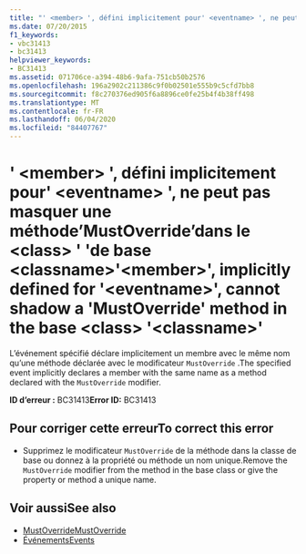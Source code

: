 ```yaml
---
title: "' <member> ', défini implicitement pour' <eventname> ', ne peut pas masquer une méthode’MustOverride’dans le <class> ' 'de base <classname>"
ms.date: 07/20/2015
f1_keywords:
- vbc31413
- bc31413
helpviewer_keywords:
- BC31413
ms.assetid: 071706ce-a394-48b6-9afa-751cb50b2576
ms.openlocfilehash: 196a2902c211386c9f0b02501e555b9c5cfd7bb8
ms.sourcegitcommit: f8c270376ed905f6a8896ce0fe25b4f4b38ff498
ms.translationtype: MT
ms.contentlocale: fr-FR
ms.lasthandoff: 06/04/2020
ms.locfileid: "84407767"
---
```

# <a name="member-implicitly-defined-for-eventname-cannot-shadow-a-mustoverride-method-in-the-base-class-classname"></a><span data-ttu-id="b0430-102">' \<member> ', défini implicitement pour' \<eventname> ', ne peut pas masquer une méthode’MustOverride’dans le \<class> ' 'de base \<classname></span><span class="sxs-lookup"><span data-stu-id="b0430-102">'\<member>', implicitly defined for '\<eventname>', cannot shadow a 'MustOverride' method in the base \<class> '\<classname>'</span></span>
<span data-ttu-id="b0430-103">L’événement spécifié déclare implicitement un membre avec le même nom qu’une méthode déclarée avec le modificateur `MustOverride` .</span><span class="sxs-lookup"><span data-stu-id="b0430-103">The specified event implicitly declares a member with the same name as a method declared with the `MustOverride` modifier.</span></span>  
  
 <span data-ttu-id="b0430-104">**ID d’erreur :** BC31413</span><span class="sxs-lookup"><span data-stu-id="b0430-104">**Error ID:** BC31413</span></span>  
  
## <a name="to-correct-this-error"></a><span data-ttu-id="b0430-105">Pour corriger cette erreur</span><span class="sxs-lookup"><span data-stu-id="b0430-105">To correct this error</span></span>  
  
- <span data-ttu-id="b0430-106">Supprimez le modificateur `MustOverride` de la méthode dans la classe de base ou donnez à la propriété ou méthode un nom unique.</span><span class="sxs-lookup"><span data-stu-id="b0430-106">Remove the `MustOverride` modifier from the method in the base class or give the property or method a unique name.</span></span>  
  
## <a name="see-also"></a><span data-ttu-id="b0430-107">Voir aussi</span><span class="sxs-lookup"><span data-stu-id="b0430-107">See also</span></span>

- [<span data-ttu-id="b0430-108">MustOverride</span><span class="sxs-lookup"><span data-stu-id="b0430-108">MustOverride</span></span>](../language-reference/modifiers/mustoverride.md)
- [<span data-ttu-id="b0430-109">Événements</span><span class="sxs-lookup"><span data-stu-id="b0430-109">Events</span></span>](../programming-guide/language-features/events/index.md)
